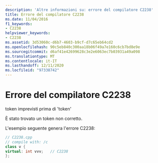 ```yaml
---
description: 'Altre informazioni su: errore del compilatore C2238'
title: Errore del compilatore C2238
ms.date: 11/04/2016
f1_keywords:
- C2238
helpviewer_keywords:
- C2238
ms.assetid: 3d53060c-d6b7-4603-b9cf-d7c65eb64cd2
ms.openlocfilehash: 90c5eb840c300aa18b06f49a7e160c6cb7bd8e9e
ms.sourcegitcommit: d6af41e42699628c3e2e6063ec7b03931a49a098
ms.translationtype: MT
ms.contentlocale: it-IT
ms.lasthandoff: 12/11/2020
ms.locfileid: "97338742"
---
```

# <a name="compiler-error-c2238"></a>Errore del compilatore C2238

token imprevisti prima di 'token'

È stato trovato un token non corretto.

L'esempio seguente genera l'errore C2238:

```cpp
// C2238.cpp
// compile with: /c
class v {
virtual: int vvv;   // C2238
};
```
